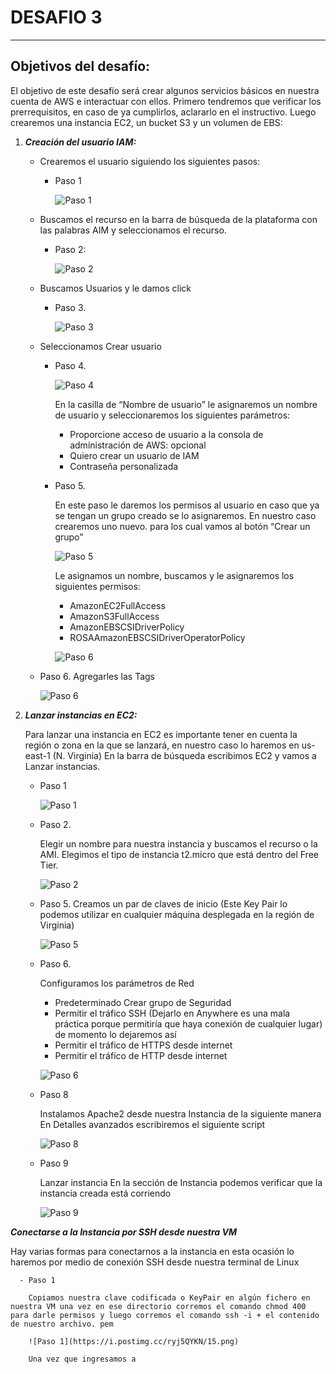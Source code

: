 #                                                                            **DESAFIO 3**
---
## Objetivos del desafío: 
El objetivo de este desafío será crear algunos servicios básicos en nuestra cuenta de AWS e interactuar con ellos. Primero tendremos que verificar los prerrequisitos, en caso de ya cumplirlos, aclararlo en el instructivo. Luego crearemos una instancia EC2, un bucket S3 y un volumen de EBS:

1. **_Creación del usuario IAM:_**
   - Crearemos el usuario siguiendo los siguientes pasos:

      - Paso 1

        ![Paso 1](https://i.postimg.cc/W3XcHvRv/1.png)

   - Buscamos el recurso en la barra de búsqueda de la plataforma con las palabras AIM y seleccionamos el recurso. 

      - Paso 2:

        ![Paso 2](https://i.postimg.cc/MZ380qb0/2.png)

   - Buscamos Usuarios y le damos click

      - Paso 3.

        ![Paso 3](https://postimg.cc/GTpxByQc)

   - Seleccionamos Crear usuario

      - Paso 4.

        ![Paso 4](https://i.postimg.cc/tRWMJbvC/4.png)

        En la casilla de “Nombre de usuario” le asignaremos un nombre de usuario y seleccionaremos los siguientes parámetros: 
        - Proporcione acceso de usuario a la consola de administración de AWS: opcional
        - Quiero crear un usuario de IAM
        - Contraseña personalizada


      - Paso 5.

        En este paso le daremos los permisos al usuario en caso que ya se tengan un grupo creado se lo asignaremos. En nuestro caso crearemos uno nuevo. 
        para los cual vamos al botón “Crear un grupo”

        ![Paso 5](https://i.postimg.cc/R02gCpcH/5.png)

        Le asignamos un nombre, buscamos y le asignaremos los siguientes permisos: 
        - AmazonEC2FullAccess 
        - AmazonS3FullAccess 
        - AmazonEBSCSIDriverPolicy
        - ROSAAmazonEBSCSIDriverOperatorPolicy

        ![Paso 6](https://i.postimg.cc/KcP0FN41/7.png)

   - Paso 6. 
      Agregarles las Tags

        ![Paso 6](https://i.postimg.cc/Hs338kwH/8.png)


2. **_Lanzar instancias en EC2:_**

   Para lanzar una instancia en EC2 es importante tener en cuenta la región o zona en la que se lanzará, en nuestro caso lo haremos en us-east-1 (N. Virginia) En la barra de búsqueda escribimos EC2 y vamos a Lanzar instancias.

      - Paso 1

        ![Paso 1](https://i.postimg.cc/JznxNCxX/9.png)

      - Paso 2. 

        Elegir un nombre para nuestra instancia y buscamos el recurso o la AMI. Elegimos el tipo de instancia t2.micro que está dentro del Free Tier.

        ![Paso 2](https://i.postimg.cc/52R3pKKR/10.png)

      - Paso 5. 
        Creamos un par de claves de inicio (Este Key Pair lo podemos utilizar en cualquier máquina desplegada en la región de Virginia)

        ![Paso 5](https://i.postimg.cc/JzG3yc7c/11.png)

      - Paso 6. 

        Configuramos los parámetros de Red 
        - Predeterminado Crear grupo de Seguridad 
        - Permitir el tráfico SSH (Dejarlo en Anywhere es una mala práctica porque permitiría que haya conexión de cualquier lugar) de momento lo dejaremos así
        - Permitir el tráfico de HTTPS desde internet
        - Permitir el tráfico de HTTP desde internet

        ![Paso 6](https://i.postimg.cc/L8wtjYnd/12.png)

      - Paso 8

        Instalamos Apache2 desde nuestra Instancia de la siguiente manera En 
        Detalles avanzados escribiremos el siguiente script

        ![Paso 8](https://i.postimg.cc/63NC1krY/13.png)

      - Paso 9

        Lanzar instancia
        En la sección de Instancia podemos verificar que la instancia creada está corriendo

        ![Paso 9](https://i.postimg.cc/Hn65njfh/14.png)


**_Conectarse a la Instancia por SSH desde nuestra VM_**

   Hay varias formas para conectarnos a la instancia en esta ocasión lo haremos por medio de conexión SSH desde nuestra terminal de Linux 

      - Paso 1

        Copiamos nuestra clave codificada o KeyPair en algún fichero en nuestra VM una vez en ese directorio corremos el comando chmod 400 para darle permisos y luego corremos el comando ssh -i + el contenido de nuestro archivo. pem

        ![Paso 1](https://i.postimg.cc/ryj5QYKN/15.png)

        Una vez que ingresamos a
